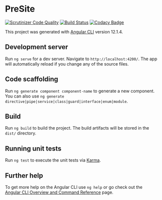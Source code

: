 # PreSite

[![Scrutinizer Code Quality](https://scrutinizer-ci.com/g/Franckeddy/Pre-Site/badges/quality-score.png?b=develop)](https://scrutinizer-ci.com/g/Franckeddy/Pre-Site/?branch=develop)  [![Build Status](https://scrutinizer-ci.com/g/Franckeddy/Pre-Site/badges/build.png?b=develop)](https://scrutinizer-ci.com/g/Franckeddy/Pre-Site/build-status/develop) [![Codacy Badge](https://app.codacy.com/project/badge/Grade/e88967a6e3e641c985616fa8eab25053)](https://www.codacy.com/gh/Franckeddy/Pre-Site/dashboard?utm_source=github.com&amp;utm_medium=referral&amp;utm_content=Franckeddy/Pre-Site&amp;utm_campaign=Badge_Grade)

This project was generated with [Angular CLI](https://github.com/angular/angular-cli) version 12.1.4.

## Development server

Run `ng serve` for a dev server. Navigate to `http://localhost:4200/`. The app will automatically reload if you change any of the source files.

## Code scaffolding

Run `ng generate component component-name` to generate a new component. You can also use `ng generate directive|pipe|service|class|guard|interface|enum|module`.

## Build

Run `ng build` to build the project. The build artifacts will be stored in the `dist/` directory.

## Running unit tests

Run `ng test` to execute the unit tests via [Karma](https://karma-runner.github.io).

## Further help

To get more help on the Angular CLI use `ng help` or go check out the [Angular CLI Overview and Command Reference](https://angular.io/cli) page.

